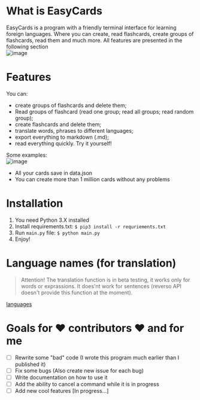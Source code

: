 # What is EasyCards
EasyCards is a program with a friendly terminal interface for learning foreign languages. Where you can create, read flashcards, create groups of flashcards, read them and much more. All features are presented in the following section <br>
![image](https://github.com/MikeMitusov/EasyCards/assets/154631181/2d8a5bd5-222a-4c0b-a738-0719c510edf2)

# Features
You can:
- create groups of flashcards and delete them;
- Read groups of flashcard (read one group; read all groups; read random group);
- create flashcards and delete them;
- translate words, phrases to different languages;
- export everything to markdown (.md);
- read everything quickly.
Try it yourself!

Some examples: <br>
![image](https://github.com/MikeMitusov/EasyCards/assets/154631181/20670681-48a6-47c1-aae7-7e6c19774f90)
- All your cards save in data.json
- You can create more than 1 million cards without any problems


# Installation
1. You need Python 3.X installed
2. Install requirements.txt:
`$ pip3 install -r requriements.txt`
3. Run `main.py` file:
`$ python main.py`
3. Enjoy!

   
# Language names (for translation)
> Attention! The translation function is in beta testing, it works only for words or exprassions. It does'nt work for sentences (reverso API doesn't provide this function at the moment).

[languages](https://github.com/MikeMitusov/EasyCards/blob/main/languages.txt)

# Goals for ❤️ **contributors** ❤️ and for me
- [ ] Rewrite some "bad" code (I wrote this program much earlier than I published it)
- [ ] Fix some bugs (Also сreate new issue for each bug)
- [ ] Write documentation on how to use it
- [ ] Add the ability to cancel a command while it is in progress
- [ ] Add new cool features [In progress...]
